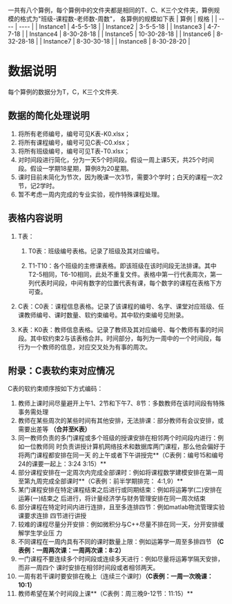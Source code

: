 

一共有八个算例，每个算例中的文件夹都是相同的T、C、K三个文件夹，算例规模的格式为"班级-课程数-老师数-周数"，
各算例的规模如下表
|  算例   | 规格  |
|  ----  | ----  |
| Instance1  | 4-5-5-18 |
| Instance2  | 3-5-5-18 |
| Instance3  | 4-7-7-18 |
| Instance4  | 8-30-28-18 |
| Instance5  | 10-30-28-18 |
| Instance6  | 8-32-28-18 |
| Instance7  | 8-30-30-18 |
| Instance8  | 8-30-28-20 |


# 数据说明

每个算例的数据分为T，C，K三个文件夹.

## 数据的简化处理说明

1. 将所有老师编号，编号可见K表-K0.xlsx；
2. 将所有课程编号，编号可见C表-C0.xlsx；
3. 将所有班级编号，编号可见T表-T0.xlsx；
4. 对时间段进行简化，分为一天5个时间段。假设一周上课5天，共25个时间段。假设一学期18星期，算例8为20星期。
5. 课时目前未简化为节次，因为晚课一次3节，需要3个学时；白天的课程一次2节，记2学时。
6. 暂不考虑一周内完成的专业实验，视作特殊课程处理。

## 表格内容说明

1. T表：

   1. T0表：班级编号表格。记录了班级及其对应编号。

   2. T1-T10：各个班级的主修课表格。即该班级在该时间段无法排课。其中T2-5相同，T6-10相同，此处不重复文件。表格中第一行代表周次，第一列代表时间段，中间有数字的位置代表有课，每个数字的课程在表格下方可查。
2. C表：C0表：课程信息表格。记录了该课程的编号、名字、课堂对应班级、任课教师编号、课时数量、软约束编号。其中软约束编号见附录。
3. K表：K0表：教师信息表格。记录了教师及其对应编号、每个教师有事的时间段。其中软约束2与该表格合并。时间部分，每列为一周中的一个时间段，每行为一个教师的信息，对应交叉处为有事的周次。

## 附录：C表软约束对应情况

C表的软约束顺序按如下方式编码：

1. 教师上课时间尽量避开上午1、2节和下午7、8节：多数教师在该时间段有特殊事务需处理 
2. 教师在某些周次的某些时间有其他安排，无法排课：部分教师有会议安排，或需要出差等 **（合并至K表）**
3. 同一教师负责的多门课程或多个班级的授课安排在相邻两个时间段内进行：例如一位教师同 时负责讲授计算机网络技术和数据库两门课程，那么他会偏好于将两门课程都安排在同一天 的上午或者下午讲授完**（C表例：编号15和编号24的课要一起上：3:24  3:15）**
4. 部分课程安排在一定周次内完成全部课时：例如将课程数学建模安排在第一周至第九周完成全部课时**（C表例：前半学期排完： 4:1,9）**
5. 某门课程安排在特定课程结束之后进行或同期结束：例如将运筹学(二)安排在运筹(一)结束之 后进行，将计量经济学与财务管理安排在同一周次结束
6. 部分课程在特定时间内进行连排，且至多连排四节：例如matlab物流管理实验课要求连排 四节进行讲授
7. 较难的课程尽量分开安排：例如微积分与C++尽量不排在同一天，分开安排缓解学生学业压 力
8. 不同课程在一周内具有不同的课时数量上限：例如运筹学一周至多排四节 **（C表例：一周两次课：一周两次课：8:2）**
9. 一门课程不要连续多个时间段或连续多天进行：例如尽量将运筹学隔天安排，而非一周四个 课时安排在相邻时间段或者相邻两天。
10. 一周有若干课时要安排在晚上（连续三个课时）**（C表例：一周一次晚课：10:1）**
11. 教师希望在某个时间段上课**（C表例：周三晚9-12节：11:15）**
